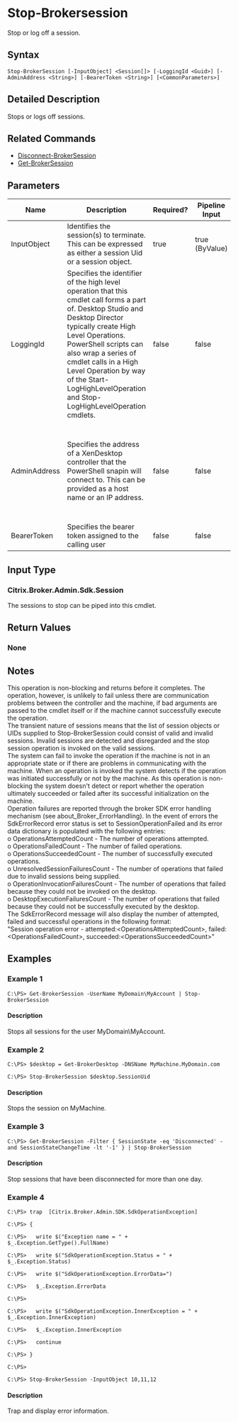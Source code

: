 ﻿
# Stop-Brokersession
Stop or log off a session.
## Syntax
```
Stop-BrokerSession [-InputObject] <Session[]> [-LoggingId <Guid>] [-AdminAddress <String>] [-BearerToken <String>] [<CommonParameters>]
```
## Detailed Description
Stops or logs off sessions.


## Related Commands

* [Disconnect-BrokerSession](../Disconnect-BrokerSession/)
* [Get-BrokerSession](../Get-BrokerSession/)
## Parameters
| Name   | Description | Required? | Pipeline Input | Default Value |
| --- | --- | --- | --- | --- |
| InputObject | Identifies the session(s) to terminate. This can be expressed as either a session Uid or a session object. | true | true (ByValue) |  |
| LoggingId | Specifies the identifier of the high level operation that this cmdlet call forms a part of. Desktop Studio and Desktop Director typically create High Level Operations. PowerShell scripts can also wrap a series of cmdlet calls in a High Level Operation by way of the Start-LogHighLevelOperation and Stop-LogHighLevelOperation cmdlets. | false | false |  |
| AdminAddress | Specifies the address of a XenDesktop controller that the PowerShell snapin will connect to. This can be provided as a host name or an IP address. | false | false | Localhost. Once a value is provided by any cmdlet, this value will become the default. |
| BearerToken | Specifies the bearer token assigned to the calling user | false | false |  |

## Input Type

### Citrix.Broker.Admin.Sdk.Session
The sessions to stop can be piped into this cmdlet.
## Return Values

### None

## Notes
This operation is non-blocking and returns before it completes. The operation, however, is unlikely to fail unless there are communication problems between the controller and the machine, if bad arguments are passed to the cmdlet itself or if the machine cannot successfully execute the operation.<br>    The transient nature of sessions means that the list of session objects or UIDs supplied to Stop-BrokerSession could consist of valid and invalid sessions. Invalid sessions are detected and disregarded and the stop session operation is invoked on the valid sessions.<br>    The system can fail to invoke the operation if the machine is not in an appropriate state or if there are problems in communicating with the machine. When an operation is invoked the system detects if the operation was initiated successfully or not by the machine. As this operation is non-blocking the system doesn't detect or report whether the operation ultimately succeeded or failed after its successful initialization on the machine.<br>    Operation failures are reported through the broker SDK error handling mechanism (see about\_Broker\_ErrorHandling). In the event of errors the SdkErrorRecord error status is set to SessionOperationFailed and its error data dictionary is populated with the following entries:<br>    o OperationsAttemptedCount - The number of operations attempted.<br>    o OperationsFailedCount - The number of failed operations.<br>    o OperationsSucceededCount - The number of successfully executed operations.<br>    o UnresolvedSessionFailuresCount - The number of operations that failed due to invalid sessions being supplied.<br>    o OperationInvocationFailuresCount - The number of operations that failed because they could not be invoked on the desktop.<br>    o DesktopExecutionFailuresCount - The number of operations that failed because they could not be successfully executed by the desktop.<br>    The SdkErrorRecord message will also display the number of attempted, failed and successful operations in the following format:<br>    "Session operation error - attempted:&lt;OperationsAttemptedCount&gt;, failed:&lt;OperationsFailedCount&gt;, succeeded:&lt;OperationsSucceededCount&gt;"
## Examples

### Example 1
```
C:\PS> Get-BrokerSession -UserName MyDomain\MyAccount | Stop-BrokerSession
```
#### Description
Stops all sessions for the user MyDomain\\MyAccount.
### Example 2
```
C:\PS> $desktop = Get-BrokerDesktop -DNSName MyMachine.MyDomain.com

C:\PS> Stop-BrokerSession $desktop.SessionUid
```
#### Description
Stops the session on MyMachine.
### Example 3
```
C:\PS> Get-BrokerSession -Filter { SessionState -eq 'Disconnected' -and SessionStateChangeTime -lt '-1' } | Stop-BrokerSession
```
#### Description
Stop sessions that have been disconnected for more than one day.
### Example 4
```
C:\PS> trap  [Citrix.Broker.Admin.SDK.SdkOperationException]

C:\PS> {

C:\PS>   write $("Exception name = " + $_.Exception.GetType().FullName)

C:\PS>   write $("SdkOperationException.Status = " + $_.Exception.Status)

C:\PS>   write $("SdkOperationException.ErrorData=")

C:\PS>   $_.Exception.ErrorData

C:\PS>

C:\PS>   write $("SdkOperationException.InnerException = " + $_.Exception.InnerException)

C:\PS>   $_.Exception.InnerException

C:\PS>   continue

C:\PS> }

C:\PS>

C:\PS> Stop-BrokerSession -InputObject 10,11,12
```
#### Description
Trap and display error information.
